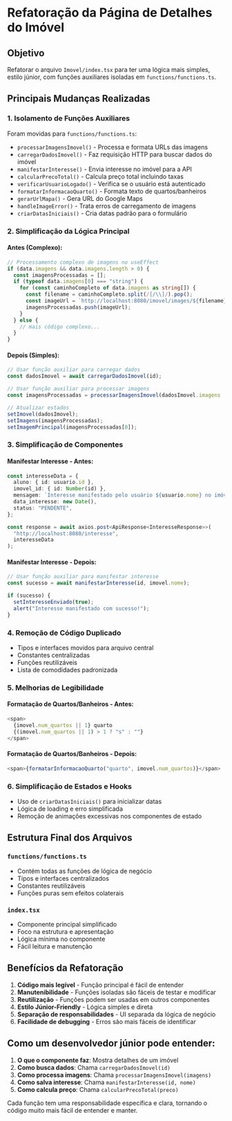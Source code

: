 # Refatoração da Página de Detalhes do Imóvel

## Objetivo

Refatorar o arquivo `Imovel/index.tsx` para ter uma lógica mais simples, estilo júnior, com funções auxiliares isoladas em `functions/functions.ts`.

## Principais Mudanças Realizadas

### 1. **Isolamento de Funções Auxiliares**

Foram movidas para `functions/functions.ts`:

- `processarImagensImovel()` - Processa e formata URLs das imagens
- `carregarDadosImovel()` - Faz requisição HTTP para buscar dados do imóvel
- `manifestarInteresse()` - Envia interesse no imóvel para a API
- `calcularPrecoTotal()` - Calcula preço total incluindo taxas
- `verificarUsuarioLogado()` - Verifica se o usuário está autenticado
- `formatarInformacaoQuarto()` - Formata texto de quartos/banheiros
- `gerarUrlMapa()` - Gera URL do Google Maps
- `handleImageError()` - Trata erros de carregamento de imagens
- `criarDatasIniciais()` - Cria datas padrão para o formulário

### 2. **Simplificação da Lógica Principal**

#### **Antes (Complexo):**

```typescript
// Processamento complexo de imagens no useEffect
if (data.imagens && data.imagens.length > 0) {
  const imagensProcessadas = [];
  if (typeof data.imagens[0] === "string") {
    for (const caminhoCompleto of data.imagens as string[]) {
      const filename = caminhoCompleto.split(/[/\\]/).pop();
      const imageUrl = `http://localhost:8080/imovel/images/${filename}`;
      imagensProcessadas.push(imageUrl);
    }
  } else {
    // mais código complexo...
  }
}
```

#### **Depois (Simples):**

```typescript
// Usar função auxiliar para carregar dados
const dadosImovel = await carregarDadosImovel(id);

// Usar função auxiliar para processar imagens
const imagensProcessadas = processarImagensImovel(dadosImovel.imagens || []);

// Atualizar estados
setImovel(dadosImovel);
setImagens(imagensProcessadas);
setImagemPrincipal(imagensProcessadas[0]);
```

### 3. **Simplificação de Componentes**

#### **Manifestar Interesse - Antes:**

```typescript
const interesseData = {
  aluno: { id: usuario.id },
  imovel_id: { id: Number(id) },
  mensagem: `Interesse manifestado pelo usuário ${usuario.nome} no imóvel ${imovel?.nome}`,
  data_interesse: new Date(),
  status: "PENDENTE",
};

const response = await axios.post<ApiResponse<InteresseResponse>>(
  "http://localhost:8080/interesse",
  interesseData
);
```

#### **Manifestar Interesse - Depois:**

```typescript
// Usar função auxiliar para manifestar interesse
const sucesso = await manifestarInteresse(id, imovel.nome);

if (sucesso) {
  setInteresseEnviado(true);
  alert("Interesse manifestado com sucesso!");
}
```

### 4. **Remoção de Código Duplicado**

- Tipos e interfaces movidos para arquivo central
- Constantes centralizadas
- Funções reutilizáveis
- Lista de comodidades padronizada

### 5. **Melhorias de Legibilidade**

#### **Formatação de Quartos/Banheiros - Antes:**

```typescript
<span>
  {imovel.num_quartos || 1} quarto
  {(imovel.num_quartos || 1) > 1 ? "s" : ""}
</span>
```

#### **Formatação de Quartos/Banheiros - Depois:**

```typescript
<span>{formatarInformacaoQuarto("quarto", imovel.num_quartos)}</span>
```

### 6. **Simplificação de Estados e Hooks**

- Uso de `criarDatasIniciais()` para inicializar datas
- Lógica de loading e erro simplificada
- Remoção de animações excessivas nos componentes de estado

## Estrutura Final dos Arquivos

### `functions/functions.ts`

- Contém todas as funções de lógica de negócio
- Tipos e interfaces centralizados
- Constantes reutilizáveis
- Funções puras sem efeitos colaterais

### `index.tsx`

- Componente principal simplificado
- Foco na estrutura e apresentação
- Lógica mínima no componente
- Fácil leitura e manutenção

## Benefícios da Refatoração

1. **Código mais legível** - Função principal é fácil de entender
2. **Manutenibilidade** - Funções isoladas são fáceis de testar e modificar
3. **Reutilização** - Funções podem ser usadas em outros componentes
4. **Estilo Júnior-Friendly** - Lógica simples e direta
5. **Separação de responsabilidades** - UI separada da lógica de negócio
6. **Facilidade de debugging** - Erros são mais fáceis de identificar

## Como um desenvolvedor júnior pode entender:

1. **O que o componente faz**: Mostra detalhes de um imóvel
2. **Como busca dados**: Chama `carregarDadosImovel(id)`
3. **Como processa imagens**: Chama `processarImagensImovel(imagens)`
4. **Como salva interesse**: Chama `manifestarInteresse(id, nome)`
5. **Como calcula preço**: Chama `calcularPrecoTotal(preco)`

Cada função tem uma responsabilidade específica e clara, tornando o código muito mais fácil de entender e manter.
